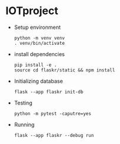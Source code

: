 # IOTproject


<ul>
  <li>Setup environment</li>
  
  ``python -m venv venv`` <br />
  ``. venv/bin/activate``
  <li>install dependencies</li>

  ``pip install -e . `` <br />
  ``source cd flaskr/static && npm install``
  <li>Initializing database</li>

  ``flask --app flaskr init-db``
  <li>Testing</li>
  
``python -m pytest -caputre=yes``
  <li>Running</li>

``flask --app flaskr --debug run``

